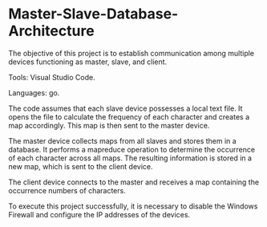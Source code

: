 # Master-Slave-Database-Architecture

The objective of this project is to establish communication among multiple devices functioning as master, slave, and client.

Tools: Visual Studio Code.

Languages: go.

The code assumes that each slave device possesses a local text file.
It opens the file to calculate the frequency of each character and creates a map accordingly.
This map is then sent to the master device.

The master device collects maps from all slaves and stores them in a database. 
It performs a mapreduce operation to determine the occurrence of each character across all maps.
The resulting information is stored in a new map, which is sent to the client device.

The client device connects to the master and receives a map containing the occurrence numbers of characters.

To execute this project successfully, it is necessary to disable the Windows Firewall and configure the IP addresses of the devices.
